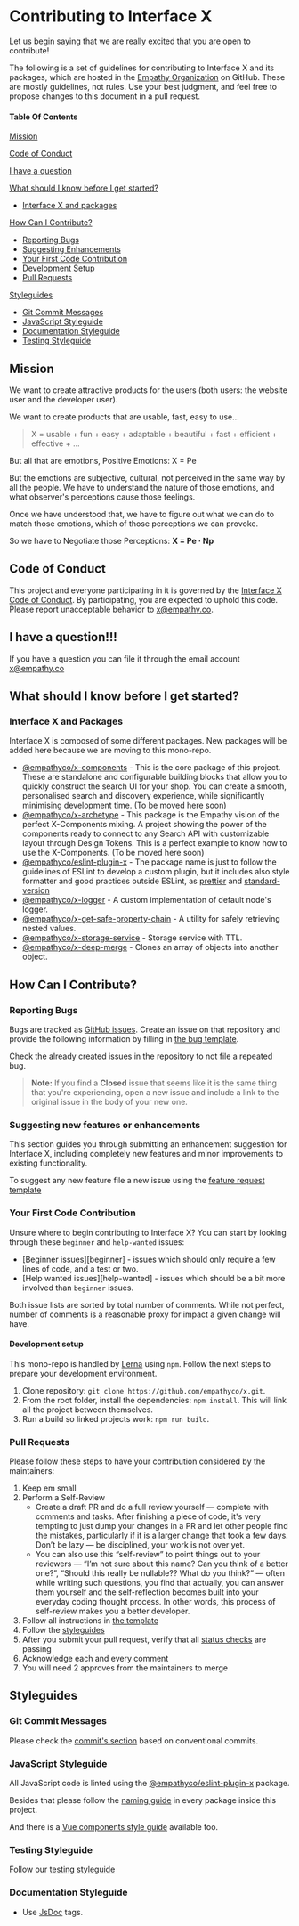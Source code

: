 # Contributing to Interface X

Let us begin saying that we are really excited that you are open to contribute!

The following is a set of guidelines for contributing to Interface X and its packages, which are hosted in the 
[Empathy Organization](https://github.com/empathyco) on GitHub. These are mostly guidelines, not rules. 
Use your best judgment, and feel free to propose changes to this document in a pull request.

#### Table Of Contents

[Mission](#mission)

[Code of Conduct](#code-of-conduct)

[I have a question](#i-have-a-question)

[What should I know before I get started?](#what-should-i-know-before-i-get-started)
  * [Interface X and packages](#interface-x-and-packages)

[How Can I Contribute?](#how-can-i-contribute)
  * [Reporting Bugs](#reporting-bugs)
  * [Suggesting Enhancements](#suggesting-new-features-or-enhancements)
  * [Your First Code Contribution](#your-first-code-contribution)
  * [Development Setup](#development-setup)
  * [Pull Requests](#pull-requests)

[Styleguides](#styleguides)
  * [Git Commit Messages](#git-commit-messages)
  * [JavaScript Styleguide](#javascript-styleguide)
  * [Documentation Styleguide](#documentation-styleguide)
  * [Testing Styleguide](#testing-styleguide)

  
## Mission

We want to create attractive products for the users (both users: the website user and the developer user). 

We want to create products that are usable, fast, easy to use...

> X = usable + fun + easy + adaptable + beautiful + fast + efficient + effective + ...

But all that are emotions, Positive Emotions: X = Pe 

But the emotions are subjective, cultural, not perceived in the same way by all the people. We have to understand the nature of those 
emotions, and what observer's perceptions cause those feelings. 

Once we have understood that, we have to figure out what we can do to match those emotions, which of those perceptions we can provoke.

So we have to Negotiate those Perceptions: __X = Pe · Np__

## Code of Conduct

This project and everyone participating in it is governed by the [Interface X Code of Conduct](CODE_OF_CONDUCT.md). By participating, you are 
expected to uphold this code. Please report unacceptable behavior to [x@empathy.co](mailto:x@empathy.co).

## I have a question!!!

If you have a question you can file it through the email account [x@empathy.co](mailto:x@empathy.com)


## What should I know before I get started?

### Interface X and Packages

Interface X is composed of some different packages. New packages will be added here because we are moving to this mono-repo.

* [@empathyco/x-components](https://github.com/empathyco/x/tree/main/packages/components) - This is the core package of this project. 
These are standalone and configurable building blocks that allow you to quickly construct the search UI for your shop. 
You can create a smooth, personalised search and discovery experience, while significantly minimising development time. (To be moved here soon) 
* [@empathyco/x-archetype](https://github.com/empathyco/x/tree/main/packages/archetype) - This package is the Empathy vision of the 
perfect X-Components mixing. A project showing the power of the components ready to connect to any Search API with customizable layout through Design Tokens. 
This is a perfect example to know how to use the X-Components. (To be moved here soon)
* [@empathyco/eslint-plugin-x](https://github.com/empathyco/x/tree/main/packages/eslint-plugin-x) - The package name is just to follow the 
guidelines of ESLint to develop a custom plugin, but it includes also style formatter and good practices outside ESLint, as 
[prettier](https://prettier.io/) and [standard-version](https://github.com/conventional-changelog/standard-version) 
* [@empathyco/x-logger](https://github.com/empathyco/x/tree/main/packages/x-logger) - A custom implementation of default node's logger.
* [@empathyco/x-get-safe-property-chain](https://github.com/empathyco/x/tree/main/packages/x-get-safe-property-chain) - A utility for safely retrieving nested values.
* [@empathyco/x-storage-service](https://github.com/empathyco/x/tree/main/packages/x-storage-service) - Storage service with TTL.
* [@empathyco/x-deep-merge](https://github.com/empathyco/x/tree/main/packages/deep-merge) - Clones an array of objects into another object.

## How Can I Contribute?

### Reporting Bugs

Bugs are tracked as [GitHub issues](https://guides.github.com/features/issues/). Create an issue on that repository and provide the following information by filling in [the bug template](./ISSUE_TEMPLATE/bug_report.md).

Check the already created issues in the repository to not file a repeated bug.

> **Note:** If you find a **Closed** issue that seems like it is the same thing that you're experiencing, open a new issue and include a link to the original issue in the body of your new one.


### Suggesting new features or enhancements

This section guides you through submitting an enhancement suggestion for Interface X, including completely new features and minor improvements to existing functionality. 

To suggest any new feature file a new issue using the [feature request template](./ISSUE_TEMPLATE/feature_request.md)


### Your First Code Contribution

Unsure where to begin contributing to Interface X? You can start by looking through these `beginner` and `help-wanted` issues:

* [Beginner issues][beginner] - issues which should only require a few lines of code, and a test or two.
* [Help wanted issues][help-wanted] - issues which should be a bit more involved than `beginner` issues.

Both issue lists are sorted by total number of comments. While not perfect, number of comments is a reasonable proxy for impact a given change will have.


#### Development setup

This mono-repo is handled by [Lerna](https://github.com/lerna/lerna) using `npm`. Follow the next steps to prepare your
development environment.

1. Clone repository: `git clone https://github.com/empathyco/x.git`.
2. From the root folder, install the dependencies: `npm install`. This will link all the project between themselves.
3. Run a build so linked projects work: `npm run build`.

### Pull Requests

Please follow these steps to have your contribution considered by the maintainers:

1. Keep em small
2. Perform a Self-Review
   - Create a draft PR and do a full review yourself — complete with comments and tasks. 
   After finishing a piece of code, it's very tempting to just dump your changes in a PR and let other people find the mistakes, 
   particularly if it is a larger change that took a few days. Don’t be lazy — be disciplined, your work is not over yet.
   - You can also use this “self-review” to point things out to your reviewers — “I’m not sure about this name? Can you think of a better one?”, 
   “Should this really be nullable?? What do you think?” — often while writing such questions, you find that actually, you can answer them yourself 
   and the self-reflection becomes built into your everyday coding thought process. In other words, this process of self-review makes you a better developer.
3. Follow all instructions in [the template](./PULL_REQUEST_TEMPLATE.md)
4. Follow the [styleguides](#styleguides)
5. After you submit your pull request, verify that all [status checks](https://help.github.com/articles/about-status-checks/) are passing
6. Acknowledge each and every comment
7. You will need 2 approves from the maintainers to merge


## Styleguides

### Git Commit Messages

Please check the [commit's section](./contributing/commits.md) based on conventional commits.

### JavaScript Styleguide

All JavaScript code is linted using the [@empathyco/eslint-plugin-x](https://github.com/empathyco/x/tree/main/packages/eslint-plugin-x) package.

Besides that please follow the [naming guide](./contributing/base-naming.md) in every package inside this project. 

And there is a [Vue components style guide](./contributing/components.md) available too.

### Testing Styleguide

Follow our [testing styleguide](./contributing/tests.md)

### Documentation Styleguide

* Use [JsDoc](https://github.com/jsdoc/jsdoc) tags.
